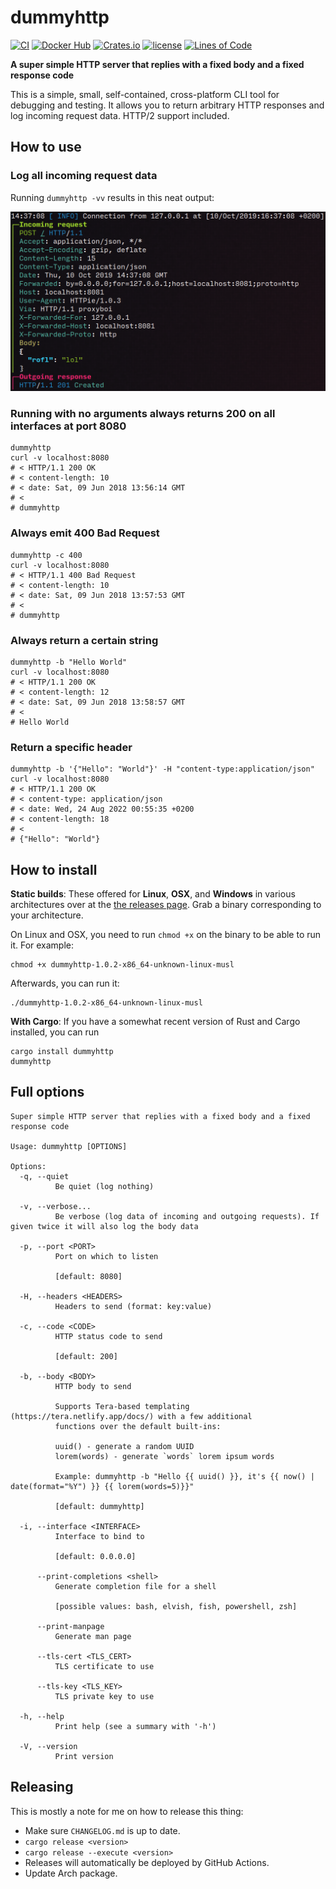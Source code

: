 # dummyhttp

[![CI](https://github.com/svenstaro/dummyhttp/workflows/CI/badge.svg)](https://github.com/svenstaro/dummyhttp/actions)
[![Docker Hub](https://img.shields.io/docker/pulls/svenstaro/dummyhttp)](https://cloud.docker.com/repository/docker/svenstaro/dummyhttp/)
[![Crates.io](https://img.shields.io/crates/v/dummyhttp.svg)](https://crates.io/crates/dummyhttp)
[![license](http://img.shields.io/badge/license-MIT-blue.svg)](https://github.com/svenstaro/dummyhttp/blob/master/LICENSE)
[![Lines of Code](https://tokei.rs/b1/github/svenstaro/dummyhttp)](https://github.com/svenstaro/dummyhttp)

**A super simple HTTP server that replies with a fixed body and a fixed response code**

This is a simple, small, self-contained, cross-platform CLI tool for debugging
and testing.
It allows you to return arbitrary HTTP responses and log incoming request data.
HTTP/2 support included.

## How to use

### Log all incoming request data

Running `dummyhttp -vv` results in this neat output:

![Pretty log](pretty_log.png)

### Running with no arguments always returns 200 on all interfaces at port 8080

    dummyhttp
    curl -v localhost:8080
    # < HTTP/1.1 200 OK
    # < content-length: 10
    # < date: Sat, 09 Jun 2018 13:56:14 GMT
    # <
    # dummyhttp

### Always emit 400 Bad Request

    dummyhttp -c 400
    curl -v localhost:8080
    # < HTTP/1.1 400 Bad Request
    # < content-length: 10
    # < date: Sat, 09 Jun 2018 13:57:53 GMT
    # <
    # dummyhttp

### Always return a certain string

    dummyhttp -b "Hello World"
    curl -v localhost:8080
    # < HTTP/1.1 200 OK
    # < content-length: 12
    # < date: Sat, 09 Jun 2018 13:58:57 GMT
    # <
    # Hello World

### Return a specific header

    dummyhttp -b '{"Hello": "World"}' -H "content-type:application/json"
    curl -v localhost:8080
    # < HTTP/1.1 200 OK
    # < content-type: application/json
    # < date: Wed, 24 Aug 2022 00:55:35 +0200
    # < content-length: 18
    # <
    # {"Hello": "World"}

## How to install

**Static builds**: These offered for **Linux**, **OSX**, and **Windows** in various architectures over at the [the releases page](https://github.com/svenstaro/dummyhttp/releases).
Grab a binary corresponding to your architecture.

On Linux and OSX, you need to run `chmod +x` on the binary to be able to run it. For example:

    chmod +x dummyhttp-1.0.2-x86_64-unknown-linux-musl

Afterwards, you can run it:

    ./dummyhttp-1.0.2-x86_64-unknown-linux-musl

**With Cargo**: If you have a somewhat recent version of Rust and Cargo installed, you can run

    cargo install dummyhttp
    dummyhttp

## Full options

    Super simple HTTP server that replies with a fixed body and a fixed response code

    Usage: dummyhttp [OPTIONS]

    Options:
      -q, --quiet
              Be quiet (log nothing)

      -v, --verbose...
              Be verbose (log data of incoming and outgoing requests). If given twice it will also log the body data

      -p, --port <PORT>
              Port on which to listen

              [default: 8080]

      -H, --headers <HEADERS>
              Headers to send (format: key:value)

      -c, --code <CODE>
              HTTP status code to send

              [default: 200]

      -b, --body <BODY>
              HTTP body to send

              Supports Tera-based templating (https://tera.netlify.app/docs/) with a few additional
              functions over the default built-ins:

              uuid() - generate a random UUID
              lorem(words) - generate `words` lorem ipsum words

              Example: dummyhttp -b "Hello {{ uuid() }}, it's {{ now() | date(format="%Y") }} {{ lorem(words=5)}}"

              [default: dummyhttp]

      -i, --interface <INTERFACE>
              Interface to bind to

              [default: 0.0.0.0]

          --print-completions <shell>
              Generate completion file for a shell

              [possible values: bash, elvish, fish, powershell, zsh]

          --print-manpage
              Generate man page

          --tls-cert <TLS_CERT>
              TLS certificate to use

          --tls-key <TLS_KEY>
              TLS private key to use

      -h, --help
              Print help (see a summary with '-h')

      -V, --version
              Print version

## Releasing

This is mostly a note for me on how to release this thing:

- Make sure `CHANGELOG.md` is up to date.
- `cargo release <version>`
- `cargo release --execute <version>`
- Releases will automatically be deployed by GitHub Actions.
- Update Arch package.
